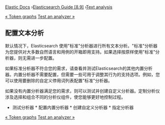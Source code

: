 

[Elastic Docs](/guide/) ›[Elasticsearch Guide [8.9]](index.md) ›[Text
analysis](analysis.md)

[« Token graphs](token-graphs.md) [Test an analyzer »](test-analyzer.md)

## 配置文本分析

默认情况下，Elasticsearch 使用"标准"分析器进行所有文本分析。"标准"分析器为您提供对大多数自然语言和用例的开箱即用支持。如果选择按原样使用"标准"分析器，则无需进一步配置。

如果标准分析器不符合您的需求，请查看并测试Elasticsearch的其他内置分析器。内置分析器不需要配置，但需要一些可用于调整其行为的支持选项。例如，您可以使用要删除的自定义停用词列表配置"标准"分析器。

如果没有内置分析器满足您的需求，则可以测试并创建自定义分析器。定制分析仪涉及选择和组合不同的分析仪组件，使您能够更好地控制过程。

* 测试分析器 * 配置内置分析器 * 创建自定义分析器 * 指定分析器

[« Token graphs](token-graphs.md) [Test an analyzer »](test-analyzer.md)
